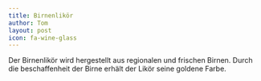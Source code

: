 ```yaml
---
title: Birnenlikör
author: Tom
layout: post
icon: fa-wine-glass
---
```

Der Birnenlikör wird hergestellt aus regionalen und frischen Birnen.
Durch die beschaffenheit der Birne erhält der Likör seine goldene Farbe.
